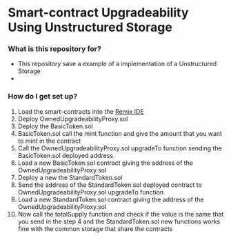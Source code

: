 # Smart-contract Upgradeability Using Unstructured Storage #

### What is this repository for? ###

* This repository save a example of a implementation of a Unstructured Storage
* 
### How do I get set up? ###
1. Load the smart-contracts into the [Remix IDE](http://http://remix.ethereum.org/#optimize=false&version=soljson-v0.4.24+commit.e67f0147.js) 
2. Deploy OwnedUpgradeabilityProxy.sol 
3. Deploy the BasicToken.sol
4. BasicToken.sol call the mint function and give the amount that you want to mint in the contract
5. Call the OwnedUpgradeabilityProxy.sol upgradeTo function sending the BasicToken.sol deployed address
6. Load a new BasicToken.sol contract giving the address of the OwnedUpgradeabilityProxy.sol
7. Deploy a new the StandardToken.sol
8. Send the address of the StandardToken.sol deployed contract to OwnedUpgradeabilityProxy.sol upgradeTo function
9. Load a new StandardToken.sol contract giving the address of the OwnedUpgradeabilityProxy.sol
10. Now call the totalSupply function and check if the value is the same that you send in the step 4 and the StandardToken.sol new functions works fine with the common storage that share the contracts

